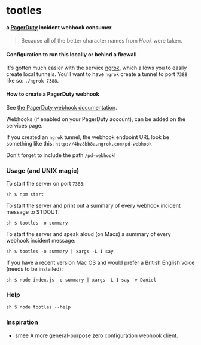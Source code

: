tootles
==
#### a [PagerDuty](http://www.pagerduty.com) incident webhook consumer.

> Because all of the better character names from _Hook_ were taken.

#### Configuration to run this locally or behind a firewall

It's gotten much easier with the service [ngrok](https://ngrok.com/), which allows you to easily create local tunnels. You'll want to have `ngrok` create a tunnel to port `7388` like so: `./ngrok 7388`.

#### How to create a PagerDuty webhook

See [the PagerDuty webhook documentation](http://developer.pagerduty.com/documentation/rest/webhooks).

Webhooks (if enabled on your PagerDuty account), can be added on the services page.

If you created an `ngrok` tunnel, the webhook endpoint URL look be something like this: `http://4bz8bb8a.ngrok.com/pd-webhook`

Don't forget to include the path `/pd-webhook`!

### Usage (and UNIX magic)

To start the server on port `7388`:

``
sh $ npm start
``

To start the server and print out a summary of every webhook incident message to STDOUT:

``
sh $ tootles -o summary
``

To start the server and speak aloud (on Macs) a summary of every webhook incident message:

``
sh $ tootles -o summary | xargs -L 1 say
``

If you have a recent version Mac OS and would prefer a British English voice (needs to be installed):

``
sh $ node index.js -o summary | xargs -L 1 say -v Daniel
``

### Help

``
sh $ node tootles --help
``
### Inspiration

* [smee](https://github.com/tcr/smee) A more general-purpose zero configuration webhook client.
